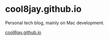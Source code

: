 # cool8jay.github.io

Personal tech blog, mainly on Mac development.

[cool8jay.github.io](https://cool8jay.github.io)

